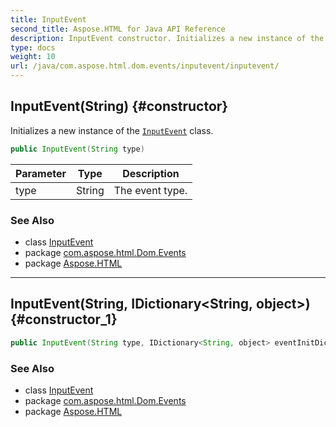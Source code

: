 ```yaml
---
title: InputEvent
second_title: Aspose.HTML for Java API Reference
description: InputEvent constructor. Initializes a new instance of the InputEvent class
type: docs
weight: 10
url: /java/com.aspose.html.dom.events/inputevent/inputevent/
---
```

## InputEvent(String) {#constructor}

Initializes a new instance of the [`InputEvent`](../) class.

```java
public InputEvent(String type)
```

| Parameter | Type | Description |
| --- | --- | --- |
| type | String | The event type. |

### See Also

* class [InputEvent](../)
* package [com.aspose.html.Dom.Events](../../inputevent/)
* package [Aspose.HTML](../../../)

---

## InputEvent(String, IDictionary&lt;String, object&gt;) {#constructor_1}

```java
public InputEvent(String type, IDictionary<String, object> eventInitDict)
```

### See Also

* class [InputEvent](../)
* package [com.aspose.html.Dom.Events](../../inputevent/)
* package [Aspose.HTML](../../../)
